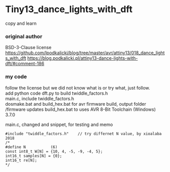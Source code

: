 # Tiny13_dance_lights_with_dft
copy and learn

### original author  
BSD-3-Clause license  
https://github.com/lpodkalicki/blog/tree/master/avr/attiny13/018_dance_lights_with_dft
https://blog.podkalicki.pl/attiny13-dance-lights-with-dft/#comment-186  

### my code
follow the license but we did not know what is or try what, just follow.  
add python code dft.py to build twiddle_factors.h  
main.c, include twiddle_factors.h  
dosmake.bat and build_hex.bat for avr firmware build,  output folder /firmware
updates build_hex.bat to uses AVR 8-Bit Toolchain (Windows) 3.7.0   

main.c, changed and snippet, for testing and memo  
```
#include "twiddle_factors.h"	// try differnet N value, by xioalaba 2018
/*
#define	N			(6)
const int8_t W[N] = {10, 4, -5, -9, -4, 5};
int16_t samples[N] = {0};
int16_t re[N];
*/

```
